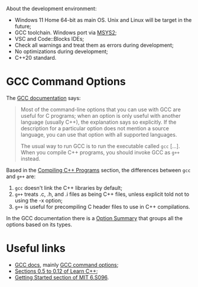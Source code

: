 About the development environment:
- Windows 11 Home 64-bit as main OS. Unix and Linux will be target in the future;
- GCC toolchain. Windows port via [MSYS2](https://www.msys2.org/);
- VSC and Code::Blocks IDEs;
- Check all warnings and treat them as errors during development;
- No optimizations during development;
- C++20 standard.

# GCC Command Options
The [GCC documentation](https://gcc.gnu.org/onlinedocs/gcc-13.2.0/gcc/Invoking-GCC.html) says:
> Most of the command-line options that you can use with GCC are useful for C programs; when an option is only useful with another language (usually C++), the explanation says so explicitly. If the description for a particular option does not mention a source language, you can use that option with all supported languages.
> 
> The usual way to run GCC is to run the executable called `gcc` [...]. When you compile C++ programs, you should invoke GCC as `g++` instead.

Based in the [Compiling C++ Programs](https://gcc.gnu.org/onlinedocs/gcc-13.2.0/gcc/Invoking-G_002b_002b.html) section, the differences between `gcc` and `g++` are:
1. `gcc` doesn't link the C++ libraries by default;
2. `g++` treats .c, .h, and .i files as being C++ files, unless explicit told not to using the -x option;
3. `g++` is useful for precompiling C header files to use in C++ compilations.

In the GCC documentation there is a [Option Summary](https://gcc.gnu.org/onlinedocs/gcc-13.2.0/gcc/Option-Summary.html) that groups all the options based on its types.

# Useful links
- [GCC docs](https://gcc.gnu.org/onlinedocs/), mainly [GCC command options](https://gcc.gnu.org/onlinedocs/gcc-13.2.0/gcc/Invoking-GCC.html);
- [Sections 0.5 to 0.12 of Learn C++](https://www.learncpp.com/cpp-tutorial/introduction-to-the-compiler-linker-and-libraries/);
- [Getting Started section of MIT 6.S096](https://ocw.mit.edu/courses/6-s096-effective-programming-in-c-and-c-january-iap-2014/pages/getting-started/).
